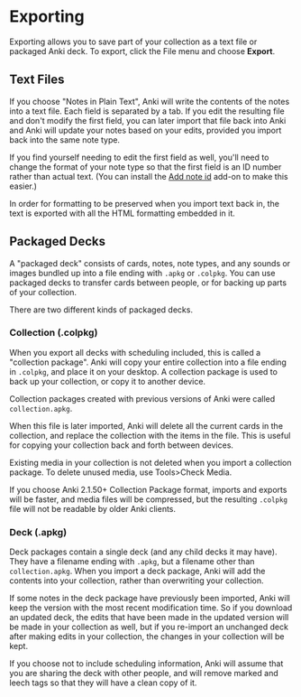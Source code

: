 # Exporting

<!-- toc -->

Exporting allows you to save part of your collection as a text file or
packaged Anki deck. To export, click the File menu and choose **Export**.

## Text Files

If you choose "Notes in Plain Text", Anki will write the contents of the
notes into a text file. Each field is separated by a tab. If you edit
the resulting file and don't modify the first field, you can later
import that file back into Anki and Anki will update your notes based on
your edits, provided you import back into the same note type.

If you find yourself needing to edit the first field as well, you'll
need to change the format of your note type so that the first field is
an ID number rather than actual text. (You can install
the [Add note id](https://ankiweb.net/shared/info/8897764)
add-on to make this easier.)

In order for formatting to be preserved when you import text back in,
the text is exported with all the HTML formatting embedded in it.

## Packaged Decks

A "packaged deck" consists of cards, notes, note types, and any sounds or
images bundled up into a file ending with `.apkg` or `.colpkg`. You can use
packaged decks to transfer cards between people, or for backing up parts
of your collection.

There are two different kinds of packaged decks.

### Collection (.colpkg)

When you export all decks with scheduling included, this is called a
"collection package". Anki will copy your entire collection into a file
ending in `.colpkg`, and place it on your desktop. A collection package is
used to back up your collection, or copy it to another device.

Collection packages created with previous versions of Anki were called
`collection.apkg`.

When this file is later imported, Anki will delete all the current cards
in the collection, and replace the collection with the items in the
file. This is useful for copying your collection back and forth between
devices.

Existing media in your collection is not deleted when you import a
collection package. To delete unused media, use Tools&gt;Check Media.

If you choose Anki 2.1.50+ Collection Package format, imports and exports
will be faster, and media files will be compressed, but the resulting
`.colpkg` file will not be readable by older Anki clients.

### Deck (.apkg)

Deck packages contain a single deck (and any child decks it may have).
They have a filename ending with `.apkg`, but a filename other than
`collection.apkg`. When you import a deck package, Anki will add the
contents into your collection, rather than overwriting your collection.

If some notes in the deck package have previously been imported, Anki
will keep the version with the most recent modification time. So if you
download an updated deck, the edits that have been made in the updated
version will be made in your collection as well, but if you re-import an
unchanged deck after making edits in your collection, the changes in
your collection will be kept.

If you choose not to include scheduling information, Anki will assume
that you are sharing the deck with other people, and will remove marked
and leech tags so that they will have a clean copy of it.
